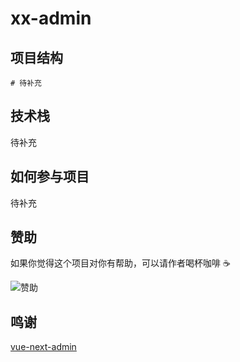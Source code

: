 # xx-admin

## 项目结构

```
# 待补充
```

## 技术栈

待补充

## 如何参与项目

待补充

## 赞助

如果你觉得这个项目对你有帮助，可以请作者喝杯咖啡 ☕️

![赞助](https://user-images.githubusercontent.com/13061300/224538394-2e680d78-00f8-4a1b-930a-1fd956e8dd80.png)

## 鸣谢

[vue-next-admin](http://github.com/lyt-Top/vue-next-admin)
